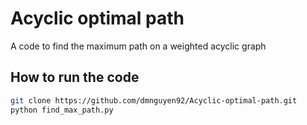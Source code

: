 # Acyclic optimal path
A code to find the maximum path on a weighted acyclic graph

## How to run the code
```bash
git clone https://github.com/dmnguyen92/Acyclic-optimal-path.git
python find_max_path.py
```
